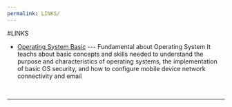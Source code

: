 ```yaml
---
permalink: LINKS/
---
```

#LINKS

* [Operating System Basic]([https://youtu.be/oGyJr-iUwt8?si=59V2boc0XfmlFekg](https://skillsforall.com/course/operating-systems-basics?courseLang=en-US)) --- 
Fundamental about Operating System
It teachs about basic concepts and skills needed to understand the purpose and characteristics of operating systems, the implementation of basic OS security, and how to configure mobile device network connectivity and email
<br>
<hr>
